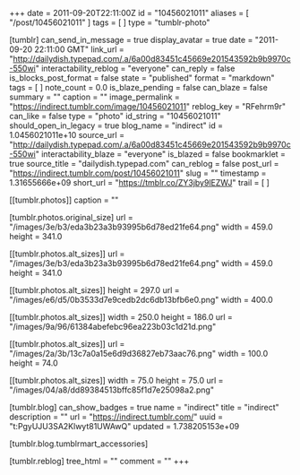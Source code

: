 +++
date = 2011-09-20T22:11:00Z
id = "10456021011"
aliases = [ "/post/10456021011" ]
tags = [ ]
type = "tumblr-photo"

[tumblr]
can_send_in_message = true
display_avatar = true
date = "2011-09-20 22:11:00 GMT"
link_url = "http://dailydish.typepad.com/.a/6a00d83451c45669e201543592b9b9970c-550wi"
interactability_reblog = "everyone"
can_reply = false
is_blocks_post_format = false
state = "published"
format = "markdown"
tags = [ ]
note_count = 0.0
is_blaze_pending = false
can_blaze = false
summary = ""
caption = ""
image_permalink = "https://indirect.tumblr.com/image/10456021011"
reblog_key = "RFehrm9r"
can_like = false
type = "photo"
id_string = "10456021011"
should_open_in_legacy = true
blog_name = "indirect"
id = 1.0456021011e+10
source_url = "http://dailydish.typepad.com/.a/6a00d83451c45669e201543592b9b9970c-550wi"
interactability_blaze = "everyone"
is_blazed = false
bookmarklet = true
source_title = "dailydish.typepad.com"
can_reblog = false
post_url = "https://indirect.tumblr.com/post/10456021011"
slug = ""
timestamp = 1.31655666e+09
short_url = "https://tmblr.co/ZY3jby9lEZWJ"
trail = [ ]

[[tumblr.photos]]
caption = ""

[tumblr.photos.original_size]
url = "/images/3e/b3/eda3b23a3b93995b6d78ed21fe64.png"
width = 459.0
height = 341.0

[[tumblr.photos.alt_sizes]]
url = "/images/3e/b3/eda3b23a3b93995b6d78ed21fe64.png"
width = 459.0
height = 341.0

[[tumblr.photos.alt_sizes]]
height = 297.0
url = "/images/e6/d5/0b3533d7e9cedb2dc6db13bfb6e0.png"
width = 400.0

[[tumblr.photos.alt_sizes]]
width = 250.0
height = 186.0
url = "/images/9a/96/61384abefebc96ea223b03c1d21d.png"

[[tumblr.photos.alt_sizes]]
url = "/images/2a/3b/13c7a0a15e6d9d36827eb73aac76.png"
width = 100.0
height = 74.0

[[tumblr.photos.alt_sizes]]
width = 75.0
height = 75.0
url = "/images/04/a8/dd89384513bffc85f1d7e25098a2.png"

[tumblr.blog]
can_show_badges = true
name = "indirect"
title = "indirect"
description = ""
url = "https://indirect.tumblr.com/"
uuid = "t:PgyUJU3SA2Klwyt81UWAwQ"
updated = 1.738205153e+09

[tumblr.blog.tumblrmart_accessories]

[tumblr.reblog]
tree_html = ""
comment = ""
+++
